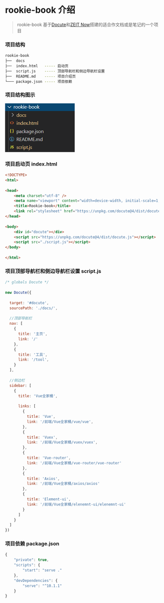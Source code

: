 # rookie-book 介绍

> rookie-book 基于[Docute](https://docute.org/)和[ZEIT Now](https://zeit.co/home)搭建的适合作文档或是笔记的一个项目

### 项目结构

```bash
rookie-book
├──  docs
├──  index.html   ----- 启动页 
├──  script.js    ----- 顶部导航栏和侧边导航栏设置 
├──  README.md    ----- 项目介绍页
└─── package.json ----- 项目依赖
```
### 项目结构图示
![结构图](../assets/imgs/structure.jpg)

### 项目启动页 index.html

```html
<!DOCTYPE>
<html>

<head>
    <meta charset="utf-8" />
    <meta name="viewport" content="width=device-width, initial-scale=1, shrink-to-fit=no" />
    <title>Rookie-book</title>
    <link rel="stylesheet" href="https://unpkg.com/docute@4/dist/docute.css" />
</head>

<body>
    <div id="docute"></div>
    <script src="https://unpkg.com/docute@4/dist/docute.js"></script>
    <script src="./script.js"></script>
</body>

</html>
```
### 项目顶部导航栏和侧边导航栏设置 script.js

```javascript
/* globals Docute */

new Docute({

  target: '#docute',
  sourcePath: './docs/',

  //顶部导航栏
  nav: [
    {
      title: '主页',
      link: '/'
    },
    {
      title: '工具',
      link: '/tool',
    }
  ],

  //侧边栏
  sidebar: [
    {
      title: 'Vue全家桶',

      links: [
        {
          title: 'Vue',
          link: '/前端/Vue全家桶/vue/vue',
        },
        {
          title: 'Vuex',
          link: '/前端/Vue全家桶/vuex/vuex',
        },
        {
          title: 'Vue-router',
          link: '/前端/Vue全家桶/vue-router/vue-router'
        },
        {
          title: 'Axios',
          link: '/前端/Vue全家桶/axios/axios'
        },
        {
          title: 'Element-ui',
          link: '/前端/Vue全家桶/elenemnt-ui/elenemnt-ui'
        }
      ]
    }
  ]
})
```
### 项目依赖 package.json

```javascript
{
    "private": true,
    "scripts": {
        "start": "serve ."
    },
    "devDependencies": {
        "serve": "^10.1.1"
    }
}
```